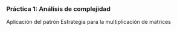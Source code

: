### Práctica 1: Análisis de complejidad
Aplicación del patrón Estrategia para la multiplicación de matrices														